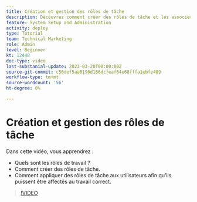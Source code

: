 ```yaml
---
title: Création et gestion des rôles de tâche
description: Découvrez comment créer des rôles de tâche et les associer à des utilisateurs pour effectuer de meilleures affectations.
feature: System Setup and Administration
activity: deploy
type: Tutorial
team: Technical Marketing
role: Admin
level: Beginner
kt: 12448
doc-type: video
last-substanial-update: 2023-03-20T00:00:00Z
source-git-commit: c56def5aa0190d166dcfeaf64e68fffa1ebfe409
workflow-type: tm+mt
source-wordcount: '56'
ht-degree: 0%

---
```


# Création et gestion des rôles de tâche

Dans cette vidéo, vous apprendrez :

* Quels sont les rôles de travail ?
* Comment créer des rôles de tâche.
* Comment appliquer des rôles de tâche aux utilisateurs afin qu’ils puissent être affectés au travail correct.

>[!VIDEO](https://video.tv.adobe.com/v/3416966/?quality=12)

